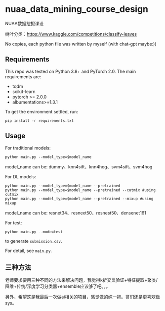 # nuaa_data_mining_course_design
NUAA数据挖掘课设

树叶分类：https://www.kaggle.com/competitions/classify-leaves

No copies, each python file was written by myself (with chat-gpt maybe:))

## Requirements

This repo was tested on Python 3.8+ and PyTorch 2.0. The main requirements are:

- tqdm
- scikit-learn
- pytorch >= 2.0.0
- albumentations>=1.3.1

To get the environment settled, run:

```
pip install -r requirements.txt
```

## Usage

For traditional models:

```
python main.py --model_type=$model_name
```

model_name can be: dummy、knn4sift、knn4hog、svm4sift、svm4hog

For DL models:

```
python main.py --model_type=$model_name --pretrained
python main.py --model_type=$model_name --pretrained --cutmix #using cutmix
python main.py --model_type=$model_name --pretrained --mixup #using mixup
```

model_name can be: resnet34、resnext50、resnest50、densenet161

For test:
```
python main.py --mode=test
```
to generate `submission.csv`.

For detail, see `main.py`.

## 三种方法

老师要求要用三种不同的方法来解决问题，我觉得k折交叉验证+特征提取+聚类/降维+传统/深度学习分类器+ensemble应该够了吧。。。

另外，希望这是我最后一次做ai相关的项目，感觉做的纯一拖。哥们还是更喜欢做sys。

